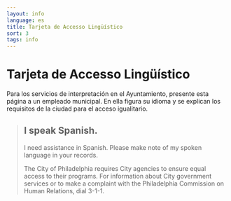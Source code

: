 ```yaml
---
layout: info
language: es
title: Tarjeta de Accesso Lingüístico
sort: 3
tags: info
---
```

Tarjeta de Accesso Lingüístico
===========================
Para los servicios de interpretación en el Ayuntamiento, presente esta página a un empleado municipal. En ella figura su idioma y se explican los requisitos de la ciudad para el acceso igualitario.

> I speak Spanish.
> ----------------
> I need assistance in Spanish.  Please make note of my spoken language in your records.
> 
> The City of Philadelphia requires City agencies to ensure equal access to their programs.  For information about City government services or to make a complaint with the Philadelphia Commission on Human Relations, dial 3-1-1.